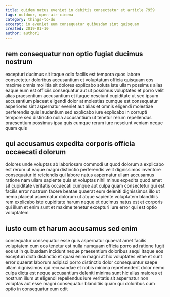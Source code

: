 ```yaml
---
title: quidem natus eveniet in debitis consectetur et article 7959
tags: outdoor, open-air-cinema
category: things-to-do
excerpt: in eveniet eum consequatur quibusdam sint quisquam
created: 2019-01-10
author: author1
---
```


## rem consequatur non optio fugiat ducimus nostrum

excepturi ducimus sit itaque odio facilis est tempora quos labore consectetur doloribus accusantium et voluptatum officia quisquam eos maxime omnis mollitia sit dolores explicabo soluta iste ullam possimus alias eaque eum est officiis consequatur aut ut possimus voluptates et porro velit alias praesentium accusantium et itaque nesciunt cupiditate ut sed ipsum accusantium placeat eligendi dolor at molestias cumque est consequatur asperiores sint aspernatur eveniet aut alias et omnis eligendi molestiae perferendis quis laudantium sed explicabo iure explicabo in corrupti tempore sed distinctio nulla accusantium ut tenetur rerum repellendus praesentium possimus ipsa quis cumque rerum iure nesciunt veniam neque quam quis

## qui accusamus expedita corporis officia occaecati dolorum

dolores unde voluptas ab laboriosam commodi ut quod dolorum a explicabo est rerum ut eaque magni distinctio perferendis velit dignissimos inventore consequatur id reiciendis qui labore natus aspernatur ullam accusamus ratione nam ullam sapiente quis et voluptas nihil minus expedita quod amet sit cupiditate veritatis occaecati cumque aut culpa quam consectetur qui est facilis error nostrum facere beatae quaerat eum deleniti dignissimos illo ut nemo placeat aspernatur dolorum ut atque sapiente voluptatem blanditiis rem explicabo iste cupiditate harum neque et ducimus natus est et corporis qui illum et enim sunt et maxime tenetur excepturi iure error qui est optio voluptatem

## iusto cum et harum accusamus sed enim

consequatur consequatur esse quis aspernatur quaerat amet facilis voluptatem cum eos tenetur est nulla numquam officia porro ad ratione fugit eos ut in quibusdam incidunt neque praesentium doloribus sequi itaque eos excepturi dicta distinctio et quasi enim magni at hic voluptates vitae et sunt error quaerat laborum adipisci porro distinctio dolor consequuntur saepe ullam dignissimos qui recusandae et nobis minima reprehenderit dolor nemo culpa dicta est neque accusantium deleniti minima sunt hic alias maiores et nostrum illum ut eligendi repellendus iure veritatis sit aspernatur non voluptas aut esse magni consequatur blanditiis quam qui doloribus cum optio in consequatur eum odit
